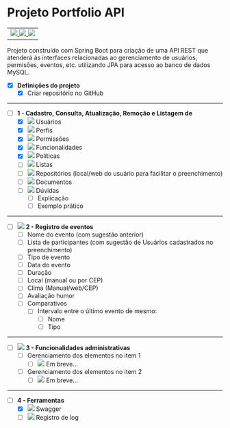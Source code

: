 # Projeto Portfolio API 
<table>
	<tr>
		<td>
		<a href="https://medium.com/@mari_azevedo/construindo-uma-api-restful-com-java-e-spring-framework-46b74371d107">
			<img src="https://img.icons8.com/color/50/000000/api-settings.png"/>
		</a>
		<a href="https://spring.io/">
			<img src="https://img.icons8.com/color/50/000000/spring-logo.png"/>
		</a>
		<a href="https://www.mysql.com/">
			<img src="https://img.icons8.com/ios-filled/50/000000/mysql-logo.png"/>
		</a>
		</td>
	</tr>
</table>

Projeto construído com Spring Boot para criação de uma API REST que atenderá às interfaces relacionadas ao gerenciamento de usuários, permisões, eventos, etc. utilizando JPA para acesso ao banco de dados MySQL.


- [x] **Definições do projeto**
  - [x] Criar repositório no GitHub
-------

- [ ] **1 - Cadastro, Consulta, Atualização, Remoção e Listagem de**
  - [x] <img src="https://img.icons8.com/ios-glyphs/30/000000/login-as-user.png"/> Usuários
  - [x] <img src="https://img.icons8.com/material/30/000000/user-menu-male--v1.png"/> Perfis
  - [x] <img src="https://img.icons8.com/office/30/000000/test-passed.png"/> Permissões
  - [x] <img src="https://img.icons8.com/color/30/000000/swiss-army-knife.png"/> Funcionalidades
  - [x] <img src="https://img.icons8.com/color/30/000000/privacy-policy.png"/> Políticas
  - [ ] <img src="https://img.icons8.com/color/30/000000/wish-list.png"/> Listas
  - [ ] <img src="https://img.icons8.com/windows/30/000000/github.png"/> Repositórios (local/web do usuário para facilitar o preenchimento)
  - [ ] <img src="https://img.icons8.com/cotton/30/000000/import-file.png"/> Documentos
  - [ ] <img src="https://img.icons8.com/color/30/000000/questions.png"/> Dúvidas
    - [ ] Explicação 
    - [ ] Exemplo prático
-------
- [ ] <img src="https://img.icons8.com/offices/30/000000/overtime.png"/> **2 - Registro de eventos** 
    - [ ] Nome do evento (com sugestão anterior)
    - [ ] Lista de participantes (com sugestão de Usuários cadastrados no preenchimento)
    - [ ] Tipo de evento
    - [ ] Data do evento
    - [ ] Duração
    - [ ] Local (manual ou por CEP)
    - [ ] Clima (Manual/web/CEP)
    - [ ] Avaliação humor
    - [ ] Comparativos
	  - [ ] Intervalo entre o último evento de mesmo:
		  - [ ] Nome
		  - [ ] Tipo
-------
- [ ] <img src="https://img.icons8.com/color/40/000000/gears.png"/> **3 - Funcionalidades administrativas**
  - [ ] Gerenciamento dos elementos no item 1
  	- [ ] <img src="https://img.icons8.com/dusk/40/000000/enterprise-resource-planning.png"/> Em breve...
  - [ ] Gerenciamento dos elementos no item 2
  	- [ ] <img src="https://img.icons8.com/dusk/40/000000/enterprise-resource-planning.png"/> Em breve...
-------
- [ ] **4 - Ferramentas**
  - [x] <img src="https://avatars2.githubusercontent.com/u/7658037?s=40&v=4"/> Swagger
  - [ ] <img src="https://img.icons8.com/material/40/000000/log.png"/> Registro de log
